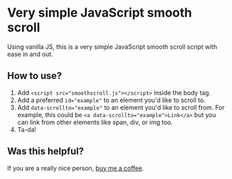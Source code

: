 # Very simple JavaScript smooth scroll
Using vanilla JS, this is a very simple JavaScript smooth scroll script with ease in and out.

## How to use?
1. Add `<script src="smoothscroll.js"></script>` inside the body tag.
2. Add a preferred `id="example"` to an element you'd like to scroll to.
3. Add `data-scrollto="example"` to an element you'd like to scroll from. For example, this could be `<a data-scrollto="example">Link</a>` but you can link from other elements like span, div, or img too.
4. Ta-da!

## Was this helpful?
If you are a really nice person, [buy me a coffee](https://buymeacoffee.com/samuelrai).
